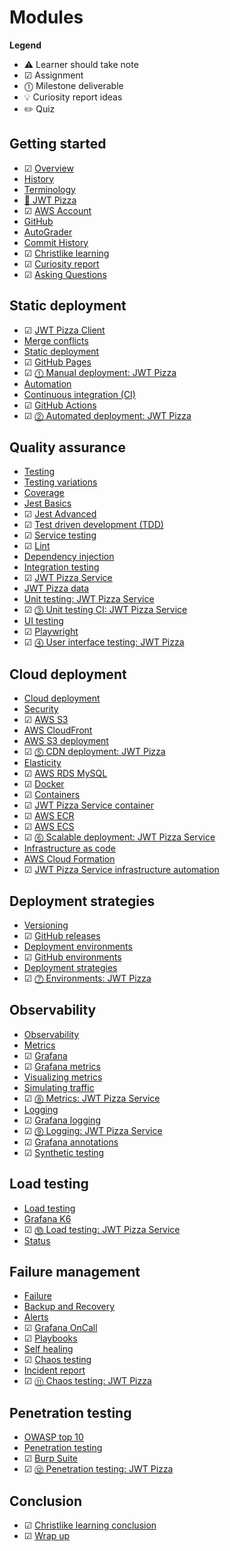 # Modules

**Legend**

- ⚠️ Learner should take note
- ☑ Assignment
- ⓵ Milestone deliverable
- 💡 Curiosity report ideas
- ✏️ Quiz

## Getting started

- ☑ [Overview](overview/overview.md)
- [History](history/history.md)
- [Terminology](terminology/terminology.md)
- [🍕 JWT Pizza](jwtPizza/jwtPizza.md)
- ☑ [AWS Account](awsAccount/awsAccount.md)
- [GitHub](gitHub/gitHub.md)
- [AutoGrader](autoGrader/autoGrader.md)
- [Commit History](gitHub/commitHistory.md)
- ☑ [Christlike learning](christlikeLearning/christlikeLearning.md)
- ☑ [Curiosity report](curiosityReport/curiosityReport.md)
- ☑ [Asking Questions](askingQuestions/askingQuestions.md)

## Static deployment

- ☑ [JWT Pizza Client](jwtPizzaClient/jwtPizzaClient.md)
- [Merge conflicts](mergeConflicts/mergeConflicts.md)
- [Static deployment](staticDeployment/staticDeployment.md)
- ☑ [GitHub Pages](gitHubPages/gitHubPages.md)
- ☑ [⓵ Manual deployment: JWT Pizza](deliverable1ManualDeploy/deliverable1ManualDeploy.md)
- [Automation](automation/automation.md)
- [Continuous integration (CI)](continuousIntegration/continuousIntegration.md)
- ☑ [GitHub Actions](gitHubActions/gitHubActions.md)
- ☑ [⓶ Automated deployment: JWT Pizza](deliverable2AutomatedDeploy/deliverable2AutomatedDeploy.md)

## Quality assurance

- [Testing](testing/testing.md)
- [Testing variations](testingCategories/testingCategories.md)
- [Coverage](coverage/coverage.md)
- [Jest Basics](jestBasics/jestBasics.md)
- ☑ [Jest Advanced](jestAdvanced/jestAdvanced.md)
- ☑ [Test driven development (TDD)](tdd/tdd.md)
- ☑ [Service testing](serviceTesting/serviceTesting.md)
- ☑ [Lint](lint/lint.md)
- [Dependency injection](dependencyInjection/dependencyInjection.md)
- [Integration testing](integrationTesting/integrationTesting.md)
- ☑ [JWT Pizza Service](jwtPizzaService/jwtPizzaService.md)
- [JWT Pizza data](jwtPizzaData/jwtPizzaData.md)
- [Unit testing: JWT Pizza Service](unitTestingJwtPizzaService/unitTestingJwtPizzaService.md)
- ☑ [⓷ Unit testing CI: JWT Pizza Service](deliverable3UnitTesting/deliverable3UnitTesting.md)
- [UI testing](uiTesting/uiTesting.md)
- ☑ [Playwright](playwright/playwright.md)
- ☑ [⓸ User interface testing: JWT Pizza](deliverable4UiTesting/deliverable4UiTesting.md)

## Cloud deployment

- [Cloud deployment](cloudDeployment/cloudDeployment.md)
- [Security](security/security.md)
- ☑ [AWS S3](awsS3/awsS3.md)
- [AWS CloudFront](awsCloudFront/awsCloudFront.md)
- [AWS S3 deployment](awsS3Deployment/awsS3Deployment.md)
- ☑ [⓹ CDN deployment: JWT Pizza](deliverable5CdnDeploy/deliverable5CdnDeploy.md)
- [Elasticity](elasticity/elasticity.md)
- ☑ [AWS RDS MySQL](awsRdsMysql/awsRdsMysql.md)
- ☑ [Docker](docker/docker.md)
- ☑ [Containers](containers/containers.md)
- ☑ [JWT Pizza Service container](jwtPizzaServiceContainer/jwtPizzaServiceContainer.md)
- ☑ [AWS ECR](awsEcr/awsEcr.md)
- ☑ [AWS ECS](awsEcs/awsEcs.md)
- ☑ [⓺ Scalable deployment: JWT Pizza Service](deliverable6ScalableDeploy/deliverable6ScalableDeploy.md)
- [Infrastructure as code](infrastructureAsCode/infrastructureAsCode.md)
- [AWS Cloud Formation](awsCloudFormation/awsCloudFormation.md)
- ☑ [JWT Pizza Service infrastructure automation](jwtPizzaServiceInfrastructureAutomation/jwtPizzaServiceInfrastructureAutomation.md)

## Deployment strategies

- [Versioning](versioning/versioning.md)
- ☑ [GitHub releases](gitHubReleases/gitHubReleases.md)
- [Deployment environments](deploymentEnvironments/deploymentEnvironments.md)
- ☑ [GitHub environments](gitHubEnvironments/gitHubEnvironments.md)
- [Deployment strategies](deploymentStrategies/deploymentStrategies.md)
- ☑ [⓻ Environments: JWT Pizza](deliverable7Environments/deliverable7Environments.md)

## Observability

- [Observability](observability/observability.md)
- [Metrics](metrics/metrics.md)
- ☑ [Grafana](grafana/grafana.md)
- ☑ [Grafana metrics](grafanaMetrics/grafanaMetrics.md)
- [Visualizing metrics](visualizingMetrics/visualizingMetrics.md)
- [Simulating traffic](simulatingTraffic/simulatingTraffic.md)
- ☑ [⓼ Metrics: JWT Pizza Service](deliverable8Metrics/deliverable8Metrics.md)
- [Logging](logging/logging.md)
- ☑ [Grafana logging](grafanaLogging/grafanaLogging.md)
- ☑ [⓽ Logging: JWT Pizza Service](deliverable9Logging/deliverable9Logging.md)
- ☑ [Grafana annotations](grafanaAnnotations/grafanaAnnotations.md)
- ☑ [Synthetic testing](syntheticTesting/syntheticTesting.md)

## Load testing

- [Load testing](loadTesting/loadTesting.md)
- [Grafana K6](grafanaK6/grafanaK6.md)
- ☑ [⓾ Load testing: JWT Pizza Service](deliverable10LoadTesting/deliverable10LoadTesting.md)
- [Status](statusReporting/statusReporting.md)

## Failure management

- [Failure](failure/failure.md)
- [Backup and Recovery](recovery/recovery.md)
- [Alerts](alerting/alerting.md)
- ☑ [Grafana OnCall](grafanaOnCall/grafanaOnCall.md)
- ☑ [Playbooks](playbooks/playbooks.md)
- [Self healing](selfHealing/selfHealing.md)
- ☑ [Chaos testing](chaosTesting/chaosTesting.md)
- [Incident report](incidentReport/incidentReport.md)
- ☑ [⑪ Chaos testing: JWT Pizza](deliverable11ChaosTesting/deliverable11ChaosTesting.md)

## Penetration testing

- [OWASP top 10](owaspTop10/owaspTop10.md)
- [Penetration testing](penetrationTesting/penetrationTesting.md)
- ☑ [Burp Suite](burpSuite/burpSuite.md)
- ☑ [⑫ Penetration testing: JWT Pizza](deliverable12PenetrationTesting/deliverable12PenetrationTesting.md)

## Conclusion

- ☑ [Christlike learning conclusion](christlikeLearningConclusion/christlikeLearningConclusion.md)
- ☑ [Wrap up](wrapUp/wrapUp.md)
